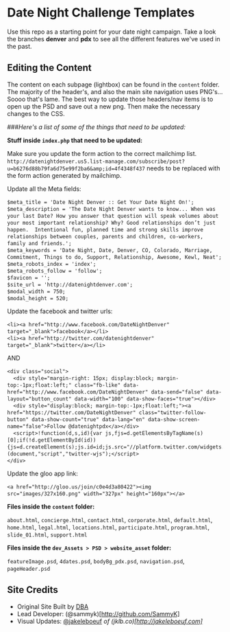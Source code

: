 Date Night Challenge Templates
===

Use this repo as a starting point for your date night campaign. Take a look the branches **denver** and **pdx** to see all the different features we've used in the past.



Editing the Content
-------------------

The content on each subpage (lightbox) can be found in the `content` folder. 
The majority of the header's, and also the main site navigation uses PNG's... Soooo that's lame. The best way to update those headers/nav items is to open up the PSD and save out a new png. Then make the necessary changes to the CSS.


###_Here's a list of some of the things that need to be updated:_

**Stuff inside `index.php` that need to be updated:**

Make sure you update the form action to the correct mailchimp list.
`http://datenightdenver.us5.list-manage.com/subscribe/post?u=b6276d88b79fa6d75e99f2ba6&amp;id=4f4348f437` needs to be replaced with the form action generated by mailchimp.
    
Update all the Meta fields:
    
    $meta_title = 'Date Night Denver :: Get Your Date Night On!';
    $meta_description = 'The Date Night Denver wants to know... When was your last Date? How you answer that question will speak volumes about your most important relationship? Why? Good relationships don’t just happen.  Intentional fun, planned time and strong skills improve relationships between couples, parents and children, co-workers, family and friends.';
    $meta_keywords = 'Date Night, Date, Denver, CO, Colorado, Marriage, Commitment, Things to do, Support, Relationship, Awesome, Kewl, Neat';
    $meta_robots_index = 'index';
    $meta_robots_follow = 'follow';
    $favicon = '';
    $site_url = 'http://datenightdenver.com';
    $modal_width = 750;
    $modal_height = 520;

Update the facebook and twitter urls:
    
    <li><a href="http://www.facebook.com/DateNightDenver" target="_blank">facebook</a></li>
    <li><a href="http://twitter.com/datenightdenver" target="_blank">twitter</a></li>

AND
    
    <div class="social">
      <div style="margin-right: 15px; display:block; margin-top:-1px;float:left;" class="fb-like" data-href="http://www.facebook.com/DateNightDenver" data-send="false" data-layout="button_count" data-width="100" data-show-faces="true"></div>
      <div style="display:block; margin-top:-1px;float:left;"><a href="https://twitter.com/DateNightDenver" class="twitter-follow-button" data-show-count="true" data-lang="en" data-show-screen-name="false">Follow @datenightpdx</a></div>
      <script>!function(d,s,id){var js,fjs=d.getElementsByTagName(s)[0];if(!d.getElementById(id)){js=d.createElement(s);js.id=id;js.src="//platform.twitter.com/widgets.js";fjs.parentNode.insertBefore(js,fjs);}}(document,"script","twitter-wjs");</script>
    </div>

Update the gloo app link:
    
    <a href="http://gloo.us/join/c0e4d3a80422"><img src="images/327x160.png" width="327px" height="160px"></a>

**Files inside the `content` folder:** 

`about.html`, `concierge.html`, `contact.html`, `corporate.html`, `default.html`, `home.html`, `legal.html`, `locations.html`, `participate.html`, `program.html`, `slide_01.html`, `support.html`

**Files inside the `dev_Assets > PSD > website_asset` folder:** 

`featureImage.psd`, `4dates.psd`, `bodyBg_pdx.psd`, `navigation.psd`, `pageHeader.psd`



Site Credits
------------

- Original Site Built by [DBA](http://dbaworldwide.com)
- Lead Developer: (@sammyk)[http://github.com/SammyK]
- Visual Updates: [@jakeleboeuf](http://github.com/jakeleboeuf) _of (jklb.co)[http://jakeleboeuf.com]_
